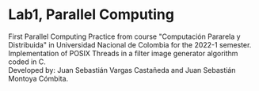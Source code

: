 # Lab1, Parallel Computing
First Parallel Computing Practice from course "Computación Pararela y Distribuida" in Universidad Nacional de Colombia for the 2022-1 semester.  
Implementation of POSIX Threads in a filter image generator algorithm coded in C.  
Developed by: Juan Sebastián Vargas Castañeda and Juan Sebastián Montoya Cómbita.

